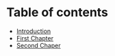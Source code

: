 # Table of contents

* [Introduction](README.md)
* [First Chapter](first-chapter.md)
* [Second Chaper](second-chaper.md)

